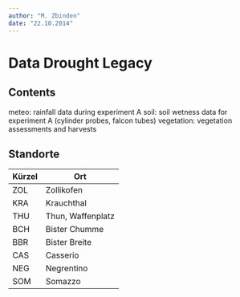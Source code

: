 ```yaml
---
author: "M. Zbinden"
date: "22.10.2014"
---
```


Data Drought Legacy
===================

Contents
--------
meteo:      rainfall data during experiment A
soil:       soil wetness data for experiment A (cylinder probes, falcon tubes)
vegetation: vegetation assessments and harvests

Standorte
---------

|Kürzel | Ort
|-------|----------
|ZOL	    | Zollikofen
|KRA	    | Krauchthal
|THU	    | Thun, Waffenplatz
|BCH	    | Bister Chumme
|BBR	    | Bister Breite	
|CAS	    | Casserio
|NEG	    | Negrentino
|SOM	    | Somazzo



